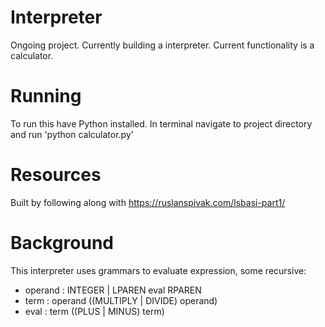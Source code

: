 # Interpreter
Ongoing project.  Currently building a interpreter. Current functionality is a calculator.  

# Running 
To run this have Python installed.  In terminal navigate to project directory and run 'python calculator.py'

# Resources
Built by following along with https://ruslanspivak.com/lsbasi-part1/

# Background
This interpreter uses grammars to evaluate expression, some recursive:
    
<ul>
<li> operand :  INTEGER | LPAREN eval RPAREN </li> 
<li> term : operand ((MULTIPLY | DIVIDE) operand) </li> 
<li> eval : term ((PLUS | MINUS) term) </li> 
</ul>